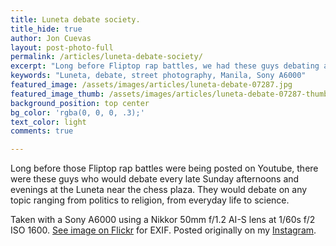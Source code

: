 ```yaml
---
title: Luneta debate society.
title_hide: true
author: Jon Cuevas
layout: post-photo-full
permalink: /articles/luneta-debate-society/
excerpt: "Long before Fliptop rap battles, we had these guys debating at the park every Sunday."
keywords: "Luneta, debate, street photography, Manila, Sony A6000"
featured_image: /assets/images/articles/luneta-debate-07287.jpg
featured_image_thumb: /assets/images/articles/luneta-debate-07287-thumb.jpg
background_position: top center
bg_color: 'rgba(0, 0, 0, .3);'
text_color: light
comments: true

---
```


Long before those Fliptop rap battles were being posted on Youtube, there were these guys who would debate every late Sunday afternoons and evenings at the Luneta near the chess plaza. They would debate on any topic ranging from politics to religion, from everyday life to science.

Taken with a Sony A6000 using a Nikkor 50mm f/1.2 AI-S lens at 1/60s f/2 ISO 1600. [See image on Flickr][1] for EXIF. Posted originally on my [Instagram][2].

[1]: https://www.flickr.com/photos/archondigital/18755570230/
[2]: http://instagram.com/p/4GCUt0mq-C/